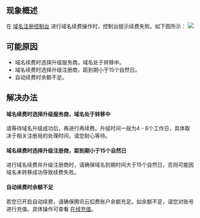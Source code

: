 ## 现象概述
在 [域名注册控制台](https://console.cloud.tencent.com/domain/mydomain) 进行域名续费操作时，控制台提示续费失败。如下图所示：
![](https://qcloudimg.tencent-cloud.cn/raw/30f061fb4a50492c09ae8d37e7936cd8.png)

## 可能原因
- 域名续费时选择升级服务商，域名处于转移中。
- 域名续费时选择升级注册商，距到期小于15个自然日。
- 自动续费时余额不足。

## 解决办法
#### 域名续费时选择升级服务商，域名处于转移中
请等待域名升级成功后，再进行再续费。升级时间一般为4 - 6个工作日，具体取决于相关注册局的处理时间，请您耐心等待。

#### 域名续费时选择升级注册商，距到期小于15个自然日
进行域名续费并升级注册商时，请确保域名到期时间大于15个自然日，否则可能因域名未转移成功导致续费失败。

#### 自动续费时余额不足
若您已开启自动续费，请确保腾讯云扣费账户余额充足。如余额不足，请您对账号进行充值。具体操作可查看 [在线充值](https://cloud.tencent.com/document/product/555/7425)。




